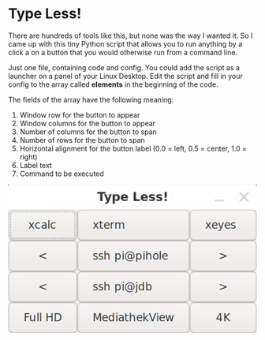 # Type Less!

There are hundreds of tools like this, but none was the way I wanted it. So I came up with this tiny Python script that allows you to run anything by a click a on a button that you would otherwise run from a command line.

Just one file, containing code and config. You could add the script as a launcher on a panel of your Linux Desktop.
Edit the script and fill in your config to the array called **elements** in the beginning of the code.

The fields of the array have the following meaning:
1. Window row for the button to appear
1. Window columns for the button to appear
1. Number of columns for the button to span
1. Number of rows for the button to span
1. Horizontal alignment for the button label (0.0 = left, 0.5 = center, 1.0 = right)
1. Label text
1. Command to be executed

![Screenshot](screenshot.png)
